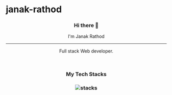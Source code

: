 # janak-rathod

<h3 align="center"> Hi there 👋</h3>

<p align="center">
I'm Janak Rathod
</p><hr/>
<p align="center">Full stack Web developer.</p>

<br/>
<h3 align="center">
My Tech Stacks
</h3>

<h3 align="center">
<img src="https://raw.githubusercontent.com/akasrai/akasrai/master/assets/stack-hills.png" alt="stacks"/>
</h3>
